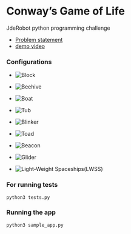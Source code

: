 # Conway’s Game of Life
JdeRobot python programming challenge

- [Problem statement](https://drive.google.com/file/d/1cniJXQw3z4DEj8YciO7GnLcmjGPsk53j/view)
- [demo video](https://youtu.be/DH443Hz9RD8)


### Configurations
- ![Block](https://upload.wikimedia.org/wikipedia/commons/thumb/9/96/Game_of_life_block_with_border.svg/99px-Game_of_life_block_with_border.svg.png)

- ![Beehive](https://upload.wikimedia.org/wikipedia/commons/thumb/6/67/Game_of_life_beehive.svg/147px-Game_of_life_beehive.svg.png)

- ![Boat](https://upload.wikimedia.org/wikipedia/commons/thumb/7/7f/Game_of_life_boat.svg/123px-Game_of_life_boat.svg.png)

- ![Tub](https://upload.wikimedia.org/wikipedia/commons/thumb/3/31/Game_of_life_flower.svg/123px-Game_of_life_flower.svg.png)

- ![Blinker](https://upload.wikimedia.org/wikipedia/commons/9/95/Game_of_life_blinker.gif)

- ![Toad](https://upload.wikimedia.org/wikipedia/commons/1/12/Game_of_life_toad.gif)

- ![Beacon](https://upload.wikimedia.org/wikipedia/commons/1/1c/Game_of_life_beacon.gif)

- ![Glider](https://upload.wikimedia.org/wikipedia/commons/f/f2/Game_of_life_animated_glider.gif)

- ![Light-Weight Spaceships(LWSS)](https://upload.wikimedia.org/wikipedia/commons/3/37/Game_of_life_animated_LWSS.gif)

### For running tests
```
python3 tests.py
```

### Running the app
```
python3 sample_app.py
```
